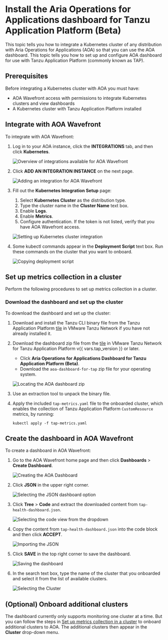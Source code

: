 # Install the Aria Operations for Applications dashboard for Tanzu Application Platform (Beta)

This topic tells you how to integrate a Kubernetes cluster of any distribution with Aria Operations
for Applications (AOA) so that you can use the AOA dashboard. This topic tells you how to set up and
configure AOA dashboard for use with Tanzu Application Platform (commonly known as TAP).

## <a id="prereqs"></a> Prerequisites

Before integrating a Kubernetes cluster with AOA you must have:

- AOA Wavefront access with permissions to integrate Kubernetes clusters and view dashboards
- A Kubernetes cluster with Tanzu Application Platform installed

## <a id="integrate"></a> Integrate with AOA Wavefront

To integrate with AOA Wavefront:

1. Log in to your AOA instance, click the **INTEGRATIONS** tab, and then click **Kubernetes**.

   ![Overview of integrations available for AOA Wavefront](images/aoa-available-integrations.png)

2. Click **ADD AN INTEGRATION INSTANCE** on the next page.

   ![Adding an integration for AOA Wavefront](images/aoa-add-integration.png)

3. Fill out the **Kubernetes Integration Setup** page:

   1. Select **Kubernetes Cluster** as the distribution type.
   1. Type the cluster name in the **Cluster Name** text box.
   1. Enable **Logs**.
   1. Enable **Metrics**.
   1. Configure authentication. If the token is not listed, verify that you have AOA Wavefront access.

   ![Setting up Kubernetes cluster integration](images/aoa-kubernetes-integration-setup.png)

4. Some kubectl commands appear in the **Deployment Script** text box. Run these commands on the
   cluster that you want to onboard.

   ![Copying deployment script](images/aoa-deployment-script.png)

## <a id="set-up-metrics"></a> Set up metrics collection in a cluster

Perform the following procedures to set up metrics collection in a cluster.

### <a id="dl-the-dashboard"></a> Download the dashboard and set up the cluster

To download the dashboard and set up the cluster:

1. Download and install the Tanzu CLI binary file from the Tanzu Application Platform
   [tile](https://network.tanzu.vmware.com/products/tanzu-application-platform/) in
   VMware Tanzu Network if you have not already installed it.

2. Download the dashboard zip file from the
   [tile](https://network.tanzu.vmware.com/products/tanzu-application-platform/) in
   VMware Tanzu Network for Tanzu Application Platform v{{ vars.tap_version }} or later.

   - Click **Aria Operations for Applications Dashboard for Tanzu Application Platform (Beta)**.
   - Download the `aoa-dashboard-for-tap` zip file for your operating system.

   ![Locating the AOA dashboard zip](images/aoa-dashboard-zip.png)

3. Use an extraction tool to unpack the binary file.

4. Apply the included `tap-metrics.yaml` file to the onboarded cluster, which enables the collection
   of Tanzu Application Platform `CustomResource` metrics, by running:

   ```console
   kubectl apply -f tap-metrics.yaml
   ```

## <a id="create-the-dashboard"></a> Create the dashboard in AOA Wavefront

To create a dashboard in AOA Wavefront:

1. Go to the AOA Wavefront home page and then click **Dashboards** > **Create Dashboard**.

   ![Creating the AOA Dashboard](images/aoa-creating-dashboard.png)

2. Click **JSON** in the upper right corner.

   ![Selecting the JSON dashboard option](images/aoa-dashboard-json.png)

3. Click **Tree** > **Code** and extract the downloaded content from `tap-health-dashboard.json`.

   ![Selecting the code view from the dropdown](images/aoa-select-code-view.png)

4. Copy the content from `tap-health-dashboard.json` into the code block and then click **ACCEPT**.

   ![Importing the JSON](images/aoa-importing-json.png)

5. Click **SAVE** in the top right corner to save the dashboard.

   ![Saving the dashboard](images/aoa-save-dashboard.png)

6. In the search text box, type the name of the cluster that you onboarded and select it from the
   list of available clusters.

   ![Selecting the Cluster](images/aoa-select-cluster.png)

## <a id="onboard-extra-clusters"></a> (Optional) Onboard additional clusters

The dashboard currently only supports monitoring one cluster at a time. But you can follow the steps
in [Set up metrics collection in a cluster](#set-up-metrics) to onboard additional clusters to AOA.
The additional clusters then appear in the **Cluster** drop-down menu.
